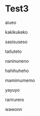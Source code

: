 # Test3

aiueo

kakikukeko

sasisuseso

taituteto

naninuneno

hahihuheho

mamimumemo

yayuyo

rarirurero

wawonn



